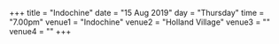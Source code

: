 +++
title = "Indochine"
date = "15 Aug 2019"
day = "Thursday"
time = "7.00pm"
venue1 = "Indochine"
venue2 = "Holland Village"
venue3 = ""
venue4 = ""
+++
